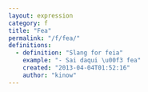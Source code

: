 ```yaml
---
layout: expression
category: f
title: "Fea"
permalink: "/f/fea/"
definitions:
  - definition: "Slang for feia"
    example: "- Sai daqui \u00f3 fea"
    created: "2013-04-04T01:52:16"
    author: "kinow"
---
```

